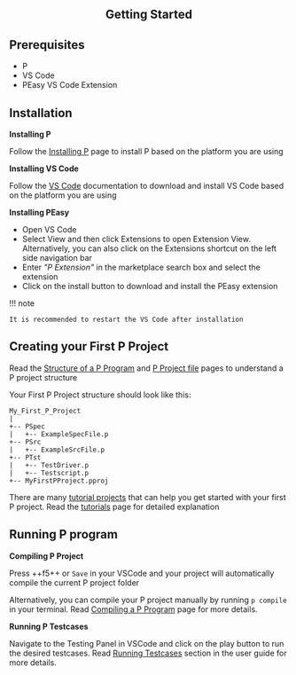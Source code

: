 <style>
  .md-typeset h1,
  .md-content__button {
    display: none;
  }
  
</style>

<div align="center">
  <h2>Getting Started</h2>
</div>

## **Prerequisites**

* P
* VS Code
* PEasy VS Code Extension

## **Installation**

**Installing P**

Follow the [Installing P](https://p-org.github.io/P/getstarted/install/) page to install P based on the platform you are using

**Installing VS Code**

Follow the [VS Code](https://code.visualstudio.com/docs) documentation to download and install VS Code based on the platform you are using

**Installing PEasy**

* Open VS Code
* Select View and then click Extensions to open Extension View. Alternatively, you can also click on the Extensions shortcut on the left side navigation bar
* Enter *"P Extension"* in the marketplace search box and select the extension
* Click on the install button to download and install the PEasy extension

!!! note

    It is recommended to restart the VS Code after installation

## **Creating your First P Project**

Read the [Structure of a P Program](https://p-org.github.io/P/advanced/structureOfPProgram/) and [P Project file](https://p-org.github.io/P/advanced/PProject/) pages to understand a P project structure

Your First P Project structure should look like this:
```
My_First_P_Project
|
+-- PSpec
|   +-- ExampleSpecFile.p
+-- PSrc
|   +-- ExampleSrcFile.p
+-- PTst
|   +-- TestDriver.p
|   +-- Testscript.p
+-- MyFirstPProject.pproj
```
There are many [tutorial projects](https://github.com/p-org/P/tree/master/Tutorial) that can help you get started with your first P project. Read the [tutorials](https://p-org.github.io/P/tutsoutline/) page for detailed explanation

## **Running P program** 

**Compiling P Project**

Press ++f5++ or `Save` in your VSCode and your project will automatically compile the current P project folder

Alternatively, you can compile your P project manually by running `p compile` in your terminal. Read [Compiling a P Program](https://p-org.github.io/P/getstarted/usingP/) page for more details.

**Running P Testcases**

Navigate to the Testing Panel in VSCode and click on the play button to run the desired testcases. Read [Running Testcases](runningTestcases.md) section in the user guide for more details.